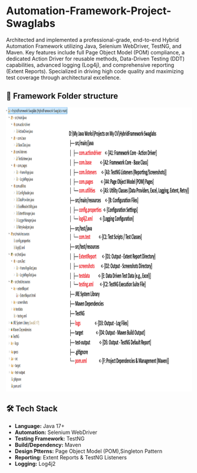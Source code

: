 # Automation-Framework-Project-Swaglabs
Architected and implemented a professional-grade, end-to-end Hybrid Automation Framework utilizing Java, Selenium WebDriver, TestNG, and Maven. Key features include full Page Object Model (POM) compliance, a dedicated Action Driver for reusable methods, Data-Driven Testing (DDT) capabilities, advanced logging (Log4j), and comprehensive reporting (Extent Reports). Specialized in driving high code quality and maximizing test coverage through architectural excellence.

## 📁 Framework Folder structure

<img width="1845" height="769" alt="image" src=https://raw.githubusercontent.com/arunqadns/arundev-t-vijayan/9384edd47bbdd9dc6e21c88bdeb8c9fedc37526e/assets/folderstructureproject1.png />


## 🛠️ Tech Stack

* **Language:** Java 17+
* **Automation:** Selenium WebDriver
* **Testing Framework:** TestNG
* **Build/Dependency:** Maven
* **Design Ptterns:** Page Object Model (POM),Singleton Pattern
* **Reporting:** Extent Reports & TestNG Listeners
* **Logging:** Log4j2
